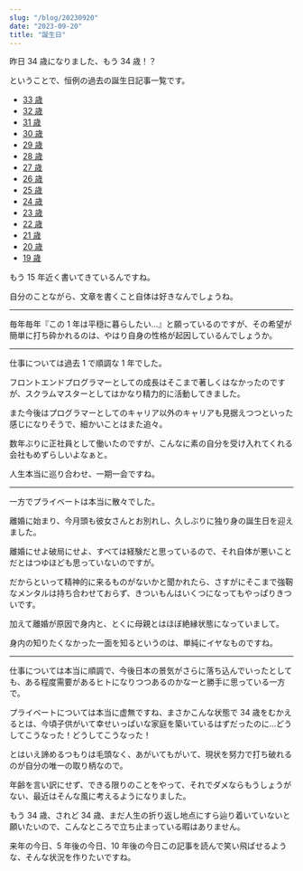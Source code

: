 ```yaml
---
slug: "/blog/20230920"
date: "2023-09-20"
title: "誕生日"
---
```


昨日 34 歳になりました、もう 34 歳！？

ということで、恒例の過去の誕生日記事一覧です。

- [33 歳](https://kk-web.link/blog/20220923)
- [32 歳](https://kk-web.link/blog/20210919)
- [31 歳](https://kk-web.link/blog/20200919)
- [30 歳](https://kk-web.link/blog/20190919)
- [29 歳](https://kk-web.link/blog/20180919)
- [28 歳](http://piroshiki0919.blog116.fc2.com/blog-entry-1214.html)
- [27 歳](http://piroshiki0919.blog116.fc2.com/blog-entry-1173.html)
- [26 歳](http://piroshiki0919.blog116.fc2.com/blog-entry-1092.html)
- [25 歳](http://piroshiki0919.blog116.fc2.com/blog-entry-1073.html)
- [24 歳](http://piroshiki0919.blog116.fc2.com/blog-entry-1037.html)
- [23 歳](http://piroshiki0919.blog116.fc2.com/blog-entry-984.html)
- [22 歳](http://piroshiki0919.blog116.fc2.com/blog-entry-905.html)
- [21 歳](http://piroshiki0919.blog116.fc2.com/blog-entry-791.html)
- [20 歳](http://piroshiki0919.blog116.fc2.com/blog-entry-405.html)
- [19 歳](http://piroshiki0919.blog116.fc2.com/blog-entry-73.html)

もう 15 年近く書いてきているんですね。

自分のことながら、文章を書くこと自体は好きなんでしょうね。

---

毎年毎年『この 1 年は平穏に暮らしたい…』と願っているのですが、その希望が簡単に打ち砕かれるのは、やはり自身の性格が起因しているんでしょうか。

---

仕事については過去 1 で順調な 1 年でした。

フロントエンドプログラマーとしての成長はそこまで著しくはなかったのですが、スクラムマスターとしてはかなり精力的に活動してきました。

また今後はプログラマーとしてのキャリア以外のキャリアも見据えつつといった感じになりそうで、細かいことはまた追々。

数年ぶりに正社員として働いたのですが、こんなに素の自分を受け入れてくれる会社もめずらしいよなぁと。

人生本当に巡り合わせ、一期一会ですね。

---

一方でプライベートは本当に散々でした。

離婚に始まり、今月頭も彼女さんとお別れし、久しぶりに独り身の誕生日を迎えました。

離婚にせよ破局にせよ、すべては経験だと思っているので、それ自体が悪いことだとはつゆほども思っていないのですが。

だからといって精神的に来るものがないかと聞かれたら、さすがにそこまで強靭なメンタルは持ち合わせておらず、きついもんはいくつになってもやっぱりきついです。

加えて離婚が原因で身内と、とくに母親とはほぼ絶縁状態になっていまして。

身内の知りたくなかった一面を知るというのは、単純にイヤなものですね。

---

仕事については本当に順調で、今後日本の景気がさらに落ち込んでいったとしても、ある程度需要があるヒトになりつつあるのかなーと勝手に思っている一方で。

プライベートについては本当に虚無ですね、まさかこんな状態で 34 歳をむかえるとは、今頃子供がいて幸せいっぱいな家庭を築いているはずだったのに…どうしてこうなった！どうしてこうなった！

とはいえ諦めるつもりは毛頭なく、あがいてもがいて、現状を努力で打ち破れるのが自分の唯一の取り柄なので。

年齢を言い訳にせず、できる限りのことをやって、それでダメならもうしょうがない、最近はそんな風に考えるようになりました。

もう 34 歳、されど 34 歳、まだ人生の折り返し地点にすら辿り着いていないと願いたいので、こんなところで立ち止まっている暇はありません。

来年の今日、5 年後の今日、10 年後の今日この記事を読んで笑い飛ばせるような、そんな状況を作りたいですね。
